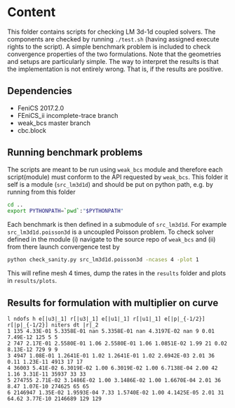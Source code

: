 # Content

This folder contains scripts for checking LM 3d-1d coupled solvers. The
components are checked by running `./test.sh` (having assigned execute
rights to the script). A simple benchmark problem is included to check
convergence properties of the two formulations. Note that the geometries
and setups are particularly simple. The way to interpret the results is
that the implementation is not entirely wrong. That is, if the results are
positive.

## Dependencies

 - FeniCS 2017.2.0
 - FEniCS_ii incomplete-trace branch 
 - weak_bcs master branch
 - cbc.block

## Running benchmark problems

The scripts are meant to be run using `weak_bcs` module and therefore
each script(module) must conform to the API requested by `weak_bcs`. This
folder it self is a module (`src_lm3d1d`) and should be put on python path,
e.g. by running from this folder

```bash
cd ..
export PYTHONPATH=`pwd`:"$PYTHONPATH"
```

Each benchmark is then defined in a submodule of `src_lm3d1d`. For example
`src_lm3d1d.poisson3d` is a uncoupled Poisson problem. To check solver defined
in the module (i) navigate to the source repo of `weak_bcs` and (ii) from there
launch convergence test by

```bash
python check_sanity.py src_lm3d1d.poisson3d -ncases 4 -plot 1
```

This will refine mesh 4 times, dump the rates in the `results` folder and
plots in `results/plots`.

## Results for formulation with multiplier on curve

```
l ndofs h e[|u3|_1] r[|u3|_1] e[|u1|_1] r[|u1|_1] e[|p|_{-1/2}] r[|p|_{-1/2}] niters dt |r|_2
1 135 4.33E-01 5.3358E-01 nan 5.3358E-01 nan 4.3197E-02 nan 9 0.01 7.49E-12 125 5 5
2 747 2.17E-01 2.5580E-01 1.06 2.5580E-01 1.06 1.0851E-02 1.99 21 0.02 8.13E-12 729 9 9
3 4947 1.08E-01 1.2641E-01 1.02 1.2641E-01 1.02 2.6942E-03 2.01 36 0.11 1.23E-11 4913 17 17
4 36003 5.41E-02 6.3019E-02 1.00 6.3019E-02 1.00 6.7138E-04 2.00 42 1.16 3.31E-11 35937 33 33
5 274755 2.71E-02 3.1486E-02 1.00 3.1486E-02 1.00 1.6670E-04 2.01 36 8.47 1.07E-10 274625 65 65
6 2146947 1.35E-02 1.9593E-04 7.33 1.5740E-02 1.00 4.1425E-05 2.01 31 64.62 3.77E-10 2146689 129 129
```

